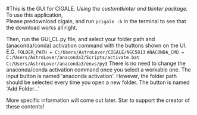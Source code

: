 #This is the GUI for CIGALE. 
_Using the customtkinter and tkinter package._
To use this application,  
Please predownload cigale, and run 
`pcigale -h`
in the terminal to see that the download works all right.

Then, run the GUI_CL.py file, and select your folder path and (anaconda/conda) activation command with the buttons shown on the UI.  
E.G.
`FOLDER_PATH = C:/Users/AstroLover/CIGALE/NGC5813`
`ANACONDA_CMD = C:/Users/AstroLover/anaconda3/Scripts/activate.bat C:/Users/AstroLover/anaconda3/envs/py3`
There is no need to change the anaconda/conda activation command once you select a workable one. The input button is named 'anaconda activation'. However, the folder path should be selected every time you open a new folder. The button is named 'Add Folder...'

More specific information will come out later. Star to support the creator of these contents!
